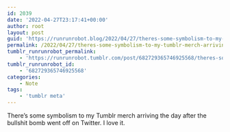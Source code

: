 ```yaml
---
id: 2039
date: '2022-04-27T23:17:41+00:00'
author: root
layout: post
guid: 'https://runrunrobot.blog/2022/04/27/theres-some-symbolism-to-my-tumblr-merch-arriving/'
permalink: /2022/04/27/theres-some-symbolism-to-my-tumblr-merch-arriving/
tumblr_runrunrobot_permalink:
    - 'https://runrunrobot.tumblr.com/post/682729365746925568/theres-some-symbolism-to-my-tumblr-merch-arriving'
tumblr_runrunrobot_id:
    - '682729365746925568'
categories:
    - Note
tags:
    - 'tumblr meta'
---
```


There’s some symbolism to my Tumblr merch arriving the day after the bullshit bomb went off on Twitter. I love it.